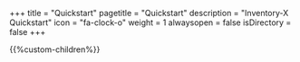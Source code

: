 +++
title = "Quickstart"
pagetitle = "Quickstart"
description = "Inventory-X Quickstart"
icon = "fa-clock-o" 
weight = 1
alwaysopen = false
isDirectory = false
+++

{{%custom-children%}}